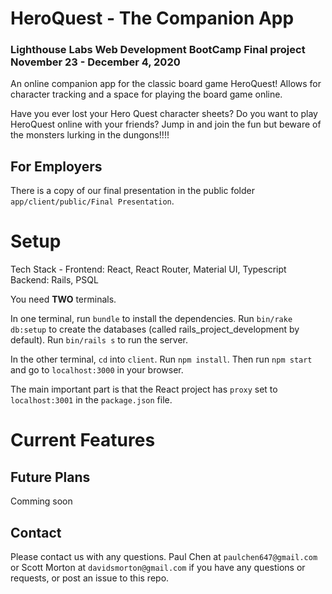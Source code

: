 # HeroQuest - The Companion App
### Lighthouse Labs Web Development BootCamp Final project November 23 - December 4, 2020

An online companion app for the classic board game HeroQuest! Allows for character tracking and a space for playing the board game online.

Have you ever lost your Hero Quest character sheets? Do you want to play HeroQuest online with your friends? Jump in and join the fun but beware of the monsters lurking in the dungons!!!!

## For Employers
There is a copy of our final presentation in the public folder `app/client/public/Final Presentation`.

# Setup

Tech Stack - Frontend: React, React Router, Material UI, Typescript
Backend: Rails, PSQL

You need **TWO** terminals.

In one terminal, run `bundle` to install the dependencies. Run `bin/rake db:setup` to create the databases (called rails_project_development by default). Run `bin/rails s` to run the server.

In the other terminal, `cd` into `client`. Run `npm install`. Then run `npm start` and go to `localhost:3000` in your browser.

The main important part is that the React project has `proxy` set to `localhost:3001` in the `package.json` file. 

# Current Features




## Future Plans
Comming soon

## Contact

Please contact us with any questions. Paul Chen  at `paulchen647@gmail.com` or Scott Morton at `davidsmorton@gmail.com` if you have any questions or requests, or post an issue to this repo.
